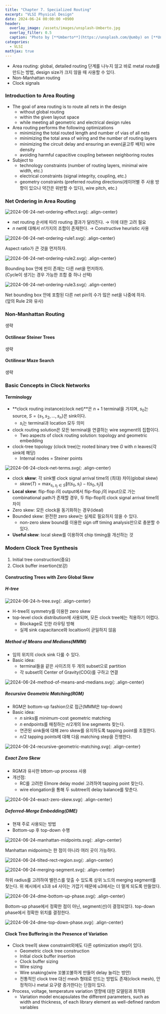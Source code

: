 ```yaml
---
title: "Chapter 7. Specialized Routing"
excerpt: "VLSI Physical Design"
date: 2024-06-24 00:00:00 +0900
header:
  overlay_image: /assets/images/unsplash-Umberto.jpg
  overlay_filter: 0.5
  caption: "Photo by [**Umberto**](https://unsplash.com/@umby) on [**Unsplash**](https://unsplash.com/)"
categories:
  - VLSI
mathjax: true
---
```


- Area routing: global, detailed routing 단계를 나누지 않고 바로 metal route를 만드는 방법, design size가 크지 않을 때 사용할 수 있다.
- Non-Manhattan routing
- Clock signals

### Introduction to Area Routing

- The goal of area routing is to route all nets in the design
  - without global routing
  - within the given layout space
  - while meeting all geometric and electrical design rules
- Area routing performs the following optimizations
  - minimizing the total routed length and number of vias of all nets
  - minimizing the total area of wiring and the number of routing layers
  - minimizing the circuit delay and ensuring an even(골고루 배치) wire density
  - avoiding harmful capacitive coupling between neighboring routes
- Subject to
  - technology constraints (number of routing layers, minimal wire width, etc.)
  - electrical constraints (signal integrity, coupling, etc.)
  - geometry constraints (preferred routing directions(레이어별 주 사용 방향이 있으나 약간은 위반할 수 있다), wire pitch, etc.)

### Net Ordering in Area Routing

![2024-06-24-net-ordering-effect.svg]({{site.baseurl}}/assets/images/2024-06-24-net-ordering-effect.svg){: .align-center}

- net routing 순서에 따라 routing 결과가 달라진다. → 이에 대한 고려 필요
- $n$ net에 대해서 $n!$가지의 조합이 존재한다. → Constructive heuristic 사용

![2024-06-24-net-ordering-rule1.svg]({{site.baseurl}}/assets/images/2024-06-24-net-ordering-rule1.svg){: .align-center}

Aspect ratio가 큰 것을 먼저하자.

![2024-06-24-net-ordering-rule2.svg]({{site.baseurl}}/assets/images/2024-06-24-net-ordering-rule2.svg){: .align-center}

Bounding box 안에 핀이 존재는 다른 net을 먼저하자.  
(Cycle이 생기는 경우 가능한 조합 중 하나 선택)

![2024-06-24-net-ordering-rule3.svg]({{site.baseurl}}/assets/images/2024-06-24-net-ordering-rule3.svg){: .align-center}

Net bounding box 안에 포함된 다른 net pin의 수가 많은 net을 나중에 하자.  
(앞의 Rule 2와 유사)

### Non-Manhattan Routing

생략

#### Octilinear Steiner Trees

생략

#### Octilinear Maze Search

생략

### Basic Concepts in Clock Networks

#### Terminology

- **clock routing instance(clock net)**은 $n+1$ terminal을 가지며, $s_0$는 source, $S=\{ s_1, s_2, ..., s_n\}$은 sink이다.
  - $s_i$는 terminal과 location 모두 의미
- clock routing solution은 모든 terminal을 연결하는 wire segment의 집합이다.
  - Two aspects of clock routing solution: topology and geometric embedding
- clock-tree topology (clock tree)는 rooted binary tree $G$ with $n$ leaves(각 sink에 해당)
  - Internal nodes = Steiner points

![2024-06-24-clock-net-terms.svg]({{site.baseurl}}/assets/images/2024-06-24-clock-net-terms.svg){: .align-center}

- clock **skew**: 각 sink별 clock signal arrival time의 (최대) 차이(global skew)
  - $skew(T) = \max_{s_i, s_j \in S} \| t(s_0, s_i) - t(s_0, s_j) \|$
- **Local skew**: flip-flop $i$의 output에서 flip-flop $j$의 input으로 가는 combinational path가 존재할 경우, 두 flip-flop의 clock signal arrival time의 차이
- Zero skew: 모든 clock을 동기화하는 경우(ideal)
- Bounded skew: 완전한 zero skew는 실제로 필요하지 않을 수 있다.
  - non-zero skew bound를 이용한 sign off timing analysis만으로 충분할 수 있다.
- **Useful skew**: local skew를 이용하여 chip timing을 개선하는 것

### Modern Clock Tree Synthesis

1. Initial tree construction(중요)
2. Clock buffer insertion(보강)

#### Constructing Trees with Zero Global Skew

##### H-tree

![2024-06-24-h-tree.svg]({{site.baseurl}}/assets/images/2024-06-24-h-tree.svg){: .align-center}

- H-tree의 symmetry를 이용한 zero skew
- top-level clock distribution에 사용되며, 모든 clock tree에는 적용하기 어렵다.
  - Blockage로 인한 라우팅 방해
  - 실제 sink capacitance와 localtion이 균일하지 않음

##### Method of Means and Medians(MMM)

- 임의 위치의 clock sink 다룰 수 있다.
- Basic idea:
  - terminal들을 같은 사이즈의 두 개의 subset으로 partition
  - 각 subset의 Center of Gravity(COG)를 구하고 연결

![2024-06-24-method-of-means-and-medians.svg]({{site.baseurl}}/assets/images/2024-06-24-method-of-means-and-medians.svg){: .align-center}

##### Recursive Geometric Matching(RGM)

- RGM은 bottom-up fashion으로 접근(MMM은 top-down)
- Basic idea:
  - $n$ sinks를 minimum-cost geometric matching
  - $n$ endpoints를 매칭하는 $n/2$개의 line segments 찾는다.
  - 연관된 sink들에 대해 zero skew를 유지하도록 tapping point를 조절한다.
  - $n/2$ tapping points에 대해 다음 matching step을 진행한다.

![2024-06-24-recursive-geometric-matching.svg]({{site.baseurl}}/assets/images/2024-06-24-recursive-geometric-matching.svg){: .align-center}

##### Exact Zero Skew

- RGM과 유사한 bttom-up process 사용
- 개선점:
  - RC를 고려한 Elmore delay model 고려하여 tapping point 찾는다.
  - wire elongation을 통해 두 subtree의 delay balance를 맞춘다.

![2024-06-24-exact-zero-skew.svg]({{site.baseurl}}/assets/images/2024-06-24-exact-zero-skew.svg){: .align-center}

##### Deferred-Merge Embedding(DME)

- 현재 주로 사용되는 방법
- Bottom-up 후 top-down 수행

![2024-06-24-manhattan-midpoints.svg]({{site.baseurl}}/assets/images/2024-06-24-manhattan-midpoints.svg){: .align-center}

Manhattan midpoints는 한 점이 아니라 여러 곳이 가능하다.

![2024-06-24-tilted-rect-region.svg]({{site.baseurl}}/assets/images/2024-06-24-tilted-rect-region.svg){: .align-center}

![2024-06-24-merging-segment.svg]({{site.baseurl}}/assets/images/2024-06-24-merging-segment.svg){: .align-center}

하위 radius를 고려하여 밸런스를 맞출 수 있도록 상위 노드의 merging segment를 찾는다. 위 예시에서 s3과 s4 사이는 가깝기 때문에 u3에서는 더 멀게 되도록 만들었다.

![2024-06-24-dme-bottom-up-phase.svg]({{site.baseurl}}/assets/images/2024-06-24-dme-bottom-up-phase.svg){: .align-center}

Bottom-up phase에서 정확한 점이 아닌, segment(선)이 결정되었다. top-down phase에서 정확한 위치를 결정한다.

![2024-06-24-dme-top-down-phase.svg]({{site.baseurl}}/assets/images/2024-06-24-dme-top-down-phase.svg){: .align-center}

#### Clock Tree Buffering in the Presence of Variation

- Clock tree의 skew constraint외에도 다른 optimization step이 있다.
  - Geometric clock tree construction
  - Initial clock buffer insertion
  - Clock buffer sizing
  - Wire sizing
  - Wire snaking(wire 꼬불꼬불하게 만들어 delay 늘리는 방안)
  - 전통적인 clock tree 대신 mesh 형태로 만드는 방법도 존재(clock mesh), 안정적이나 metal 요구량 증가한다는 단점이 있다.
- Process, voltage, temperature variation 영향에 대한 모델링과 최적화
  - Variation model encapsulates the different parameters, such as width and thickness, of each library element as well-defined random variables

